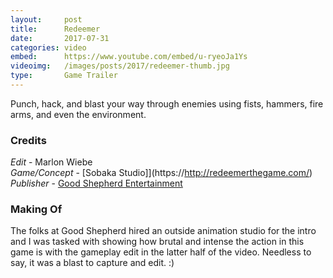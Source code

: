 ```yaml
---
layout:     post
title:      Redeemer
date:       2017-07-31
categories: video
embed:      https://www.youtube.com/embed/u-ryeoJa1Ys
videoimg:   /images/posts/2017/redeemer-thumb.jpg
type:       Game Trailer
---
```


Punch, hack, and blast your way through enemies using fists, hammers, fire arms, and even the environment.

### Credits  

_Edit_ - Marlon Wiebe  
_Game/Concept_ - [Sobaka Studio]](https://http://redeemerthegame.com/)  
_Publisher_ - [Good Shepherd Entertainment](https://goodshepherd.games)  

### Making Of  

The folks at Good Shepherd hired an outside animation studio for the intro and I was tasked with showing how brutal and intense the action in this game is with the gameplay edit in the latter half of the video.  Needless to say, it was a blast to capture and edit. :)
